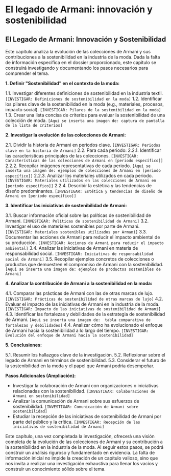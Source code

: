 # El legado de Armani: innovación y sostenibilidad

## El Legado de Armani: Innovación y Sostenibilidad

Este capítulo analiza la evolución de las colecciones de Armani y sus contribuciones a la sostenibilidad en la industria de la moda.  Dada la falta de información específica en el dossier proporcionado, este capítulo se construirá investigando y documentando los pasos necesarios para comprender el tema.

**1. Definir "Sostenibilidad" en el contexto de la moda:**

1.1. Investigar diferentes definiciones de sostenibilidad en la industria textil.  `[INVESTIGAR: Definiciones de sostenibilidad en la moda]`
1.2. Identificar los pilares clave de la sostenibilidad en la moda (e.g., materiales, procesos, impacto social). `[INVESTIGAR: Pilares de la sostenibilidad en la moda]`
1.3. Crear una lista concisa de criterios para evaluar la sostenibilidad de una colección de moda.  `[Aqui se inserta una imagen de: captura de pantalla de la lista de criterios]`

**2.  Investigar la evolución de las colecciones de Armani:**

2.1.  Dividir la historia de Armani en periodos clave. `[INVESTIGAR: Periodos clave en la historia de Armani]`
2.2.  Para cada periodo:
    2.2.1.  Identificar las características principales de las colecciones. `[INVESTIGAR: Características de las colecciones de Armani en [periodo específico]]`
    2.2.2.  Recopilar imágenes representativas de cada periodo. `[Aqui se inserta una imagen de: ejemplos de colecciones de Armani en [periodo específico]]`
    2.2.3.  Analizar los materiales utilizados en cada periodo.  `[INVESTIGAR: Materiales utilizados en las colecciones de Armani en [periodo específico]]`
    2.2.4.  Describir la estética y las tendencias de diseño predominantes. `[INVESTIGAR: Estética y tendencias de diseño de Armani en [periodo específico]]`

**3.  Identificar las iniciativas de sostenibilidad de Armani:**

3.1.  Buscar información oficial sobre las políticas de sostenibilidad de Armani. `[INVESTIGAR: Políticas de sostenibilidad de Armani]`
3.2.  Investigar el uso de materiales sostenibles por parte de Armani.  `[INVESTIGAR: Materiales sostenibles utilizados por Armani]`
3.3.  Documentar las acciones de Armani para reducir el impacto ambiental de su producción. `[INVESTIGAR: Acciones de Armani para reducir el impacto ambiental]`
3.4.  Analizar las iniciativas de Armani en materia de responsabilidad social. `[INVESTIGAR: Iniciativas de responsabilidad social de Armani]`
3.5.  Recopilar ejemplos concretos de colecciones o productos que demuestren el compromiso de Armani con la sostenibilidad. `[Aqui se inserta una imagen de: ejemplos de productos sostenibles de Armani]`


**4.  Analizar la contribución de Armani a la sostenibilidad en la moda:**

4.1.  Comparar las prácticas de Armani con las de otras marcas de lujo.  `[INVESTIGAR: Prácticas de sostenibilidad de otras marcas de lujo]`
4.2.  Evaluar el impacto de las iniciativas de Armani en la industria de la moda.  `[INVESTIGAR: Impacto de las iniciativas de sostenibilidad de Armani]`
4.3.  Identificar las fortalezas y debilidades de la estrategia de sostenibilidad de Armani. `[Aqui se inserta una imagen de:  tabla comparativa de fortalezas y debilidades]`
4.4.  Analizar cómo ha evolucionado el enfoque de Armani hacia la sostenibilidad a lo largo del tiempo. `[INVESTIGAR: Evolución del enfoque de Armani hacia la sostenibilidad]`


**5.  Conclusiones:**

5.1.  Resumir los hallazgos clave de la investigación.
5.2.  Reflexionar sobre el legado de Armani en términos de sostenibilidad.
5.3.  Considerar el futuro de la sostenibilidad en la moda y el papel que Armani podría desempeñar.


**Pasos Adicionales (Ampliación):**

*  Investigar la colaboración de Armani con organizaciones o iniciativas relacionadas con la sostenibilidad. `[INVESTIGAR: Colaboraciones de Armani en sostenibilidad]`
*  Analizar la comunicación de Armani sobre sus esfuerzos de sostenibilidad.  `[INVESTIGAR: Comunicación de Armani sobre sostenibilidad]`
*  Estudiar la recepción de las iniciativas de sostenibilidad de Armani por parte del público y la crítica. `[INVESTIGAR: Recepción de las iniciativas de sostenibilidad de Armani]`


Este capítulo, una vez completada la investigación, ofrecerá una visión completa de la evolución de las colecciones de Armani y su contribución a la sostenibilidad en la industria de la moda.  Al seguir estos pasos, se podrá construir un análisis riguroso y fundamentado en evidencia.  La falta de información inicial no impide la creación de un capítulo valioso, sino que nos invita a realizar una investigación exhaustiva para llenar los vacíos y construir un conocimiento sólido sobre el tema.
